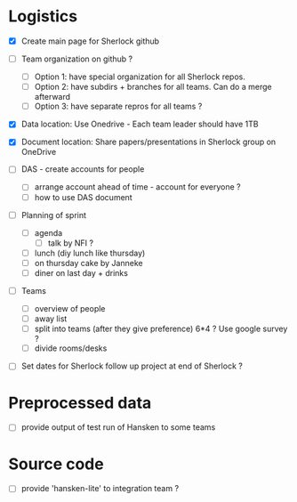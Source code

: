 # Logistics

* [X] Create main page for Sherlock github

* [ ] Team organization on github ? 
   - [ ] Option 1: have special organization for all Sherlock repos.
   - [ ] Option 2: have subdirs + branches for all teams. Can do a merge afterward 
   - [ ] Option 3: have separate repros for all teams ?
   
* [X] Data location: Use Onedrive - Each team leader should have 1TB

* [X] Document location: Share papers/presentations in Sherlock group on OneDrive
   
* [ ] DAS - create accounts for people
   - [ ] arrange account ahead of time - account for everyone ?   
   - [ ] how to use DAS document
  
* [ ] Planning of sprint 
   - [ ] agenda 
      - [ ] talk by NFI ? 
   - [ ] lunch (diy lunch like thursday) 
   - [ ] on thursday cake by Janneke
   - [ ] diner on last day + drinks

* [ ] Teams 
   - [ ] overview of people 
   - [ ] away list 
   - [ ] split into teams (after they give preference) 6*4 ? Use google survey ?
   - [ ] divide rooms/desks 
 
* [ ] Set dates for Sherlock follow up project at end of Sherlock ?

# Preprocessed data 

* [ ] provide output of test run of Hansken to some teams

# Source code

* [ ] provide 'hansken-lite' to integration team ?
   


   


  
  
  
